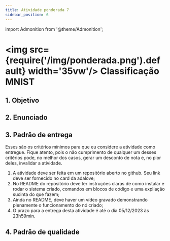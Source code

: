 ```yaml
---
title: Atividade ponderada 7
sidebar_position: 6
---
```

import Admonition from '@theme/Admonition';

# <img src={require('/img/ponderada.png').default} width='35vw'/> Classificação MNIST

## 1. Objetivo


## 2. Enunciado


## 3. Padrão de entrega

Esses são os critérios mínimos para que eu considere a atividade como entregue.
Fique atento, pois o não cumprimento de qualquer um desses critérios pode, no
melhor dos casos, gerar um desconto de nota e, no pior deles, invalidar a
atividade.

1. A atividade deve ser feita em um repositório aberto no github. Seu link deve
   ser fornecido no card da adalove;
2. No README do repositório deve ter instruções claras de como instalar e rodar
   o sistema criado, comandos em blocos de código e uma expliação sucinta do
   que fazem;
3. Ainda no README, deve haver um vídeo gravado demonstrando plenamente o
   funcionamento do nó criado;
4. O prazo para a entrega desta atividade é até o dia 05/12/2023 às 23h59min.

## 4. Padrão de qualidade

